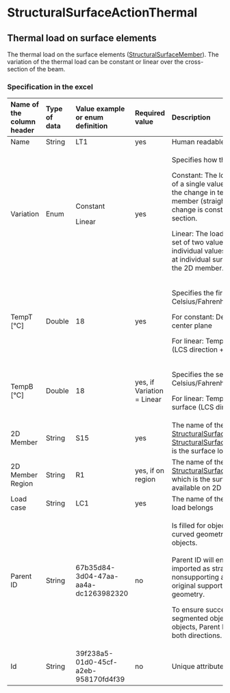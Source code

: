 # StructuralSurfaceActionThermal

## Thermal load on surface elements

The thermal load on the surface elements \([StructuralSurfaceMember](../structural-analysis-elements/structuralsurfacemember.md#2d-member-plate-wall)\). The variation of the thermal load can be constant or linear over the cross-section of the beam.

### Specification in the excel

<table>
  <thead>
    <tr>
      <th style="text-align:left">Name of the column header</th>
      <th style="text-align:left">Type of data</th>
      <th style="text-align:left">Value example or enum definition</th>
      <th style="text-align:left">Required value</th>
      <th style="text-align:left">Description</th>
    </tr>
  </thead>
  <tbody>
    <tr>
      <td style="text-align:left">Name</td>
      <td style="text-align:left">String</td>
      <td style="text-align:left">LT1</td>
      <td style="text-align:left">yes</td>
      <td style="text-align:left">Human readable unique name of the load</td>
    </tr>
    <tr>
      <td style="text-align:left">Variation</td>
      <td style="text-align:left">Enum</td>
      <td style="text-align:left">
        <p>Constant</p>
        <p>Linear</p>
      </td>
      <td style="text-align:left">yes</td>
      <td style="text-align:left">
        <p>Specifies how the temperature varies</p>
        <p>Constant: The load is defined by means of a single value T1. The value
          specifies the change in temperature of the 2D member (straight &#x394;T).
          Temperature change is constant along the cross-section.</p>
        <p>Linear: The load is defined by means of a set of two values T1 and T2.
          The individual values specify the temperature at individual surfaces -
          top, bottom of the 2D member.</p>
      </td>
    </tr>
    <tr>
      <td style="text-align:left">TempT [&#xB0;C]</td>
      <td style="text-align:left">Double</td>
      <td style="text-align:left">18</td>
      <td style="text-align:left">yes
        <br />
      </td>
      <td style="text-align:left">
        <p>Specifies the first size of the load in Celsius/Fahrenheit.</p>
        <p>For constant: Delta temperature on the center plane</p>
        <p>For linear: Temperature of top surface (LCS direction +z) of 2D member</p>
      </td>
    </tr>
    <tr>
      <td style="text-align:left">TempB [&#xB0;C]</td>
      <td style="text-align:left">Double</td>
      <td style="text-align:left">18</td>
      <td style="text-align:left">yes, if Variation = Linear</td>
      <td style="text-align:left">
        <p>Specifies the second size of the load in Celsius/Fahrenheit.</p>
        <p>For linear: Temperature of bottom surface (LCS direction -z) of 2D member</p>
      </td>
    </tr>
    <tr>
      <td style="text-align:left">2D Member</td>
      <td style="text-align:left">String</td>
      <td style="text-align:left">S15</td>
      <td style="text-align:left">yes</td>
      <td style="text-align:left">The name of the <a href="../structural-analysis-elements/structuralcurvemember.md#1d-member-beam-column">StructuralSurfaceMember</a> or
        <a
        href="structuralsurfaceactionthermal.md">StructuralSurfaceActionDistribution</a>which is the surface load related
          to.</td>
    </tr>
    <tr>
      <td style="text-align:left">2D Member Region</td>
      <td style="text-align:left">String</td>
      <td style="text-align:left">R1</td>
      <td style="text-align:left">yes, if on region</td>
      <td style="text-align:left">The name of the <a href="../structural-analysis-elements/structuralsurfacememberregion.md#region-of-different-plate-thickness">StructuralSurfaceMemberRegion</a> to
        which is the surface action related if it is available on 2D member.</td>
    </tr>
    <tr>
      <td style="text-align:left">Load case</td>
      <td style="text-align:left">String</td>
      <td style="text-align:left">LC1</td>
      <td style="text-align:left">yes</td>
      <td style="text-align:left">The name of the load case to which the load belongs</td>
    </tr>
    <tr>
      <td style="text-align:left">Parent ID</td>
      <td style="text-align:left">String</td>
      <td style="text-align:left">67b35d84-3d04-47aa-aa4a-dc1263982320</td>
      <td style="text-align:left">no</td>
      <td style="text-align:left">
        <p>Is filled for objects created be dividing curved geometry to series of
          straight line objects.
          <br />
          <br />Parent ID will ensure that curved edge is imported as straight parts to
          nonsupporting application, and back to original supporting application
          as curved geometry.</p>
        <p>To ensure successful round trip of segmented objects and their related
          objects, Parent ID needs to be present in both directions.</p>
      </td>
    </tr>
    <tr>
      <td style="text-align:left">Id</td>
      <td style="text-align:left">String</td>
      <td style="text-align:left">39f238a5-01d0-45cf-a2eb-958170fd4f39</td>
      <td style="text-align:left">no</td>
      <td style="text-align:left">Unique attribute designation</td>
    </tr>
  </tbody>
</table>

